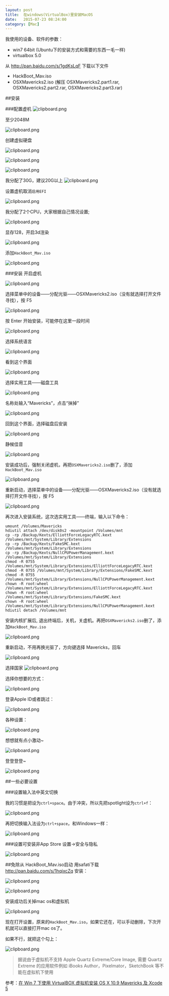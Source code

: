 ```yaml
---
layout: post
title:  在windows(VirtualBox)里安装MacOS
date:   2015-07-23 08:24:00
category: [Mac]
---
```


我使用的设备、软件的参数：

* win7 64bit (Ubuntu下的安装方式和需要的东西一毛一样)
* virtualbox 5.0

从 http://pan.baidu.com/s/1gdKsLqF 下载以下文件

* HackBoot_Mav.iso
* OSXMavericks2.iso  (解压 OSXMavericks2.part1.rar, OSXMavericks2.part2.rar, OSXMavericks2.part3.rar)

<!--more-->

##安装

###配置虚机
![clipboard.png](http://segmentfault.com/img/bVmNKs)

至少2048M

![clipboard.png](http://segmentfault.com/img/bVmNKv)

创建虚拟硬盘

![clipboard.png](http://segmentfault.com/img/bVmNKz)

![clipboard.png](http://segmentfault.com/img/bVmNKB)

![clipboard.png](http://segmentfault.com/img/bVmNKD)

我分配了30G，建议20G以上
![clipboard.png](http://segmentfault.com/img/bVmNKG)

设置虚机取消`启用EFI`

![clipboard.png](http://segmentfault.com/img/bVmNKK)

我分配了2个CPU，大家根据自己情况设置;

![clipboard.png](http://segmentfault.com/img/bVmNKU)

显存128，开启3d渲染

![clipboard.png](http://segmentfault.com/img/bVmNK0)

添加`HackBoot_Mav.iso`

![clipboard.png](http://segmentfault.com/img/bVmNK2)

###安装
开启虚机

![clipboard.png](http://segmentfault.com/img/bVmNK3)

选择菜单中的设备——分配光驱——OSXMavericks2.iso（没有就选择打开文件寻找），按 F5 

![clipboard.png](http://segmentfault.com/img/bVmNK4)


按 Enter 开始安装，可能停在这里一段时间

![clipboard.png](http://segmentfault.com/img/bVmNkA)

选择系统语言

![clipboard.png](http://segmentfault.com/img/bVmNkE)

看到这个界面

![clipboard.png](http://segmentfault.com/img/bVmNkP)

选择实用工具——磁盘工具

![clipboard.png](http://segmentfault.com/img/bVmNkT)

名称处输入“Mavericks”，点击“抹掉”

![clipboard.png](http://segmentfault.com/img/bVmNkO)

回到这个界面，选择磁盘后安装

![clipboard.png](http://segmentfault.com/img/bVmNlc)

静候佳音

![clipboard.png](http://segmentfault.com/img/bVmNlt)

安装成功后，强制关闭虚机，再把`OSXMavericks2.iso`删了，添加`HackBoot_Mav.iso `

![clipboard.png](http://segmentfault.com/img/bVmNK2)

重新启动，选择菜单中的设备——分配光驱——OSXMavericks2.iso（没有就选择打开文件寻找），按 F5 

![clipboard.png](http://segmentfault.com/img/bVmNLi)

再次进入安装系统，这次选实用工具——终端，输入以下命令：

    umount /Volumes/Mavericks
    hdiutil attach /dev/disk0s2 -mountpoint /Volumes/mnt
    cp -rp /Backup/Kexts/ElliottForceLegacyRTC.kext /Volumes/mnt/System/Library/Extensions
    cp -rp /Backup/Kexts/FakeSMC.kext /Volumes/mnt/System/Library/Extensions
    cp -rp /Backup/Kexts/NullCPUPowerManagement.kext /Volumes/mnt/System/Library/Extensions
    chmod -R 0755 /Volumes/mnt/System/Library/Extensions/ElliottForceLegacyRTC.kext
    chmod -R 0755 /Volumes/mnt/System/Library/Extensions/FakeSMC.kext 
    chmod -R 0755 /Volumes/mnt/System/Library/Extensions/NullCPUPowerManagement.kext
    chown -R root:wheel /Volumes/mnt/System/Library/Extensions/ElliottForceLegacyRTC.kext
    chown -R root:wheel /Volumes/mnt/System/Library/Extensions/FakeSMC.kext 
    chown -R root:wheel /Volumes/mnt/System/Library/Extensions/NullCPUPowerManagement.kext
    hdiutil detach /Volumes/mnt

安装内核扩展后, 退出终端后，关机，关虚机。再把`OSXMavericks2.iso`删了，添加`HackBoot_Mav.iso `

![clipboard.png](http://segmentfault.com/img/bVmNK2)

重新启动，不用再换光驱了，方向键选择 Mavericks，回车


![clipboard.png](http://segmentfault.com/img/bVmNLA)

选择国家
![clipboard.png](http://segmentfault.com/img/bVmNEd)

选择你想要的方式：

![clipboard.png](http://segmentfault.com/img/bVmNEk)

登录Apple ID或者跳过：

![clipboard.png](http://segmentfault.com/img/bVmNEu)

各种设置：

![clipboard.png](http://segmentfault.com/img/bVmNEB)

想想就有点小激动~

![clipboard.png](http://segmentfault.com/img/bVmNEP)

登登登登~

![clipboard.png](http://segmentfault.com/img/bVmNE8)

##一些必要设置

###设置输入法中英文切换

我的习惯是把设为`ctrl+space`。由于冲突，所以先把spotlight设为`ctrl+f`：

![clipboard.png](http://segmentfault.com/img/bVmNHw)


再把切换输入法设为`ctrl+space`，和Windows一样：

![clipboard.png](http://segmentfault.com/img/bVmNHm)

###设置可安装非App Store
设置->安全与隐私

![clipboard.png](http://segmentfault.com/img/bVmNHE)

##免除从 HackBoot_Mav.iso启动
用safati下载 http://pan.baidu.com/s/1hqixcZq 安装：


![clipboard.png](http://segmentfault.com/img/bVmNIK)

![clipboard.png](http://segmentfault.com/img/bVmNIN)

安装成功后关掉mac os和虚拟机

![clipboard.png](http://segmentfault.com/img/bVmNJt)

现在打开设置，原来的`HackBoot_Mav.iso`，如果它还在，可以手动删除，下次开机就可以直接打开mac os了。

如果不行，就把这个勾上：

![clipboard.png](http://segmentfault.com/img/bVmNLE)

> 据说由于虚拟机不支持 Apple Quartz Extreme/Core Image, 需要 Quartz Extreme 的应用软件例如 iBooks Author，Pixelmator，SketchBook 等不能在虚拟机下使用 

参考：[在 Win 7 下使用 VirtualBOX 虚拟机安装 OS X 10.9 Mavericks 及 Xcode 5][1]

  [1]: http://bbs.feng.com/read-htm-tid-7625465.html